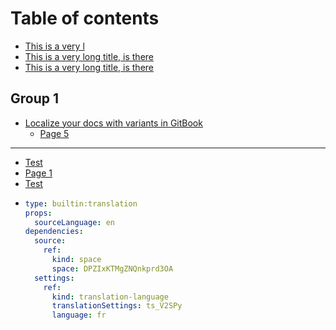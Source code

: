 # Table of contents

* [This is a very l](README.md)
* [This is a very long title, is there](page-1.md)
* [This is a very long title, is there](page-2.md)

## Group 1

* [Localize your docs with variants in GitBook](group-1/localize-your-docs-with-variants-in-gitbook.md)
  * [Page 5](group-1/page-3-123.md)

***

* [Test](group-1/page-3-123.md)
* [Page 1](page-1-1.md)
* [Test](group-1/page-3-123.md#header)
* ```yaml
  type: builtin:translation
  props:
    sourceLanguage: en
  dependencies:
    source:
      ref:
        kind: space
        space: DPZIxKTMgZNQnkprd3OA
    settings:
      ref:
        kind: translation-language
        translationSettings: ts_V2SPy
        language: fr
  ```
